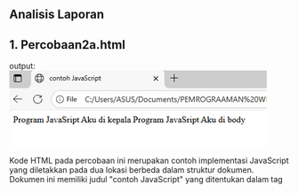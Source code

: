 ## Analisis Laporan

## 1. Percobaan2a.html
output:
<img src="images/Percobaan2a.png" alt="Output percobaan2a.html">

Kode HTML pada percobaan ini merupakan contoh implementasi JavaScript yang diletakkan pada dua lokasi berbeda dalam struktur dokumen. Dokumen ini memiliki judul "contoh JavaScript" yang ditentukan dalam tag <TITLE>. Pada bagian <HEAD>, terdapat script JavaScript pertama yang menggunakan metode document.write() untuk menampilkan teks "Program JavaSript Aku di kepala". Penempatan script di head menyebabkan kode ini dieksekusi selama proses loading halaman, sebelum konten body dirender, sehingga teks akan muncul di bagian paling atas halaman.

Selanjutnya, dalam tag <BODY>, terdapat script JavaScript kedua yang juga menggunakan document.write() untuk menampilkan teks "Program JavaSript Aku di body". Script yang diletakkan di body ini akan dieksekusi ketika browser melakukan parsing dan mencapai titik tersebut dalam dokumen, sehingga teks akan ditampilkan di dalam body halaman. Output akhir dari kode ini akan menampilkan dua baris teks berurutan: pertama teks dari head diikuti teks dari body.

## 2. Percoabaan2b.html
Kode HTML ini menunjukkan implementasi JavaScript yang diletakkan di dua lokasi berbeda sama halnya pada Percobaan2a.html dan hanya saja pada Pecobaan ini mencoba memuat file JavaScript eksternal yang ditentukan dalam tag  <SCRIPT LANGUAGE= "Javascript" SRC="Percobaan2b.js" > </SCRIPT>

## Percobaan2C.html
output:
<img src="images/2c.png" alt="Output percobaan2C.html">

Kode HTML ini merupakan contoh implementasi event handling dalam JavaScript yang fokus pada penggunaan event onclick. Dokumen ini memiliki judul "Belajar Javascript : Mengenal Event Pada Javascript" dan menampilkan dua heading yang menjelaskan tentang event pada JavaScript dan program web event one click. Pada bagian <body>, terdapat sebuah elemen button yang telah diberi event handler onclick secara inline yang memanggil fungsi tampilkan_nama() ketika tombol diklik oleh pengguna.

Setelah tombol, terdapat elemen div kosong dengan <id="hasil"> yang berfungsi sebagai tempat untuk menampilkan output dari fungsi JavaScript. Dalam tag script, didefinisikan fungsi tampilkan_nama() yang akan mengeksekusi perintah untuk mengubah innerHTML dari elemen dengan id "hasil" menjadi teks heading yang berisi nama "Andi Akram Nur Risal" ketika tombol diklik.
Dimana eventHandler adalah nama dari event tersebut.

## 3. Percobaan2d.html
output:
<img src="images/2d.png" alt="Output percobaan2d.html">

a. Struktur HTML
Dokumen menggunakan struktur HTML dasar
Tag <TITLE> berisi judul "contoh sederhana JavaScript"
b. Implementasi JavaScript
Menggunakan metode document.write() untuk menulis konten langsung ke dokumen
Terdapat dua perintah document.write():
Pertama: Menampilkan "Selamat Belajar Angkatan 2019" diikuti line break (<br>)
Kedua: Menampilkan "JavaScript Pemrograman WEB Teknik Komputer"

## 4. Percobaan3.html
output:
<img src="images/3.png" alt="Output percobaan3.html">
<img src="images/3b.png" alt="Output percobaan3b.html">

    1. Struktur HTML
Tag <TITLE> berisi judul "Masukan Data" yang sesuai dengan fungsi kode
Struktur tag lengkap dan benar: <HTML>, <HEAD>, <BODY>

    2. Implementasi JavaScript
Menggunakan prompt() untuk mengambil input dari pengguna
Menyimpan input dalam variabel nama
Menggunakan document.write() untuk menampilkan pesan sapaan
Menggunakan komentar HTML (<!-- -->) untuk menyembunyikan kode dari browser lama

    3. Alur Eksekusi
Browser memuat halaman dan menjalankan script
Muncul dialog prompt bertanya "Siapa nama Anda?"
Pengguna memasukkan nama
Script menampilkan "Hai, [nama]" pada halaman

## 5. Percobaan4contoh1.html
output:
<img src="images/4.1.png" alt="Output percobaan4Contoh1.html">

Kode HTML ini merupakan contoh penggunaan alert() box dalam JavaScript untuk menampilkan pesan dialog kepada pengguna. Kode ini demonstrasi sederhana bagaimana JavaScript dapat menampilkan pesan peringatan atau konfirmasi kepada pengguna saat halaman web dimuat.
    1. Struktur HTML
Dokumen menggunakan struktur HTML dasar yang valid
Tag <TITLE> berisi judul "Alert Box" yang sesuai dengan fungsi kode
Struktur tag lengkap dan benar: <HTML>, <HEAD>, <BODY>

    2. Implementasi JavaScript
Menggunakan window.alert() untuk menampilkan dialog box
Pesan yang ditampilkan: "Apakah anda akan meninggalkan laman ini?"
Menggunakan komentar HTML (<!-- -->) untuk menyembunyikan kode dari browser lama

    3. Alur Eksekusi
Browser memuat halaman dan menjalankan script
Muncul dialog alert dengan pesan "Apakah anda akan meninggalkan laman ini?"
Pengguna harus mengklik "OK" untuk melanjutkan  
Setelah alert ditutup, halaman akan ditampilkan (meski kosong)

## 6. Percobaan4contoh2.html
output:
<img src="images/4.2.png" alt="Output percobaan4Contoh2.html">
<img src="images/konfirmasi4.2.png" alt="Output percobaan2C.html">
<img src="images/konfirmasi false.png" alt="Output percobaan2C.html">

Kode HTML ini merupakan contoh penggunaan confirm() box dalam JavaScript untuk mengambil keputusan dari pengguna melalui dialog konfirmasi. Kode ini demonstrasi interaksi dasar dimana sistem meminta konfirmasi dan menampilkan hasil jawaban pengguna.
    1. Struktur HTML
Dokumen menggunakan struktur HTML dasar yang valid
Tag <TITLE> berisi judul "Konfirmasi" yang sesuai dengan fungsi kode
Struktur tag lengkap dan benar: <HTML>, <HEAD>, <BODY>

    2. Implementasi JavaScript
Menggunakan window.confirm() untuk menampilkan dialog konfirmasi
Menyimpan hasil konfirmasi dalam variabel jawaban
Menggunakan document.write() untuk menampilkan hasil
Pesan konfirmasi: "Apakah anda sudah yakin ?"

    3. Alur Eksekusi
Browser memuat halaman dan menjalankan script
Muncul dialog confirm dengan pesan "Apakah anda sudah yakin ?"
Pengguna memilih "OK" (true) atau "Cancel" (false)
Script menampilkan "Jawaban Anda: true" atau "Jawaban Anda: false"

## 7. Percobaan5a.html
output:
<img src="images/5a.png" alt="Output percobaan5a.html">

Kode JavaScript ini demonstrasi dasar deklarasi variabel, assignment nilai, dan operasi aritmatika. Kode menunjukkan cara kerja variabel dan operasi perkalian dalam JavaScript.

## 8. Percobaan5b.html
output:
<img src="images/5b.png" alt="Output percobaan5b.html">

    1. Variabel Scope
Variabel a adalah global
Parameter b dalam fungsi shadow variabel global b
Fungsi mengubah nilai variabel global a

    2. Alur Eksekusi
a = 12, b = 4 (global)
Memanggil Perkalian_Dengan2(b) dengan nilai 4
Dalam fungsi: a = 4 * 2 → a = 8
Return 8
Variabel global a sekarang bernilai 8

## 9. Percobaan5b2.html
output:
<img src="images/5b2.png" alt="Output percobaan5b2.html">

Kode JavaScript ini demonstrasi konsep variable scope dan shadowing dalam fungsi. Kode menunjukkan perbedaan antara variabel global dan lokal.

    1. Variable Shadowing
Parameter b dalam fungsi menutupi (shadow) variabel global b    
Variabel a dalam fungsi adalah variabel lokal baru, bukan variabel global a

    2. Scope Variabel
Variabel global: a = 12, b = 4
Variabel lokal dalam fungsi: a = 8 (hanya ada dalam scope fungsi)
Parameter fungsi: b (nilainya sama dengan global b = 4)

    3. Alur Eksekusi
Variabel global a = 12, b = 4
PerkalianDengan2(b) dipanggil dengan nilai 4
Dalam fungsi: var a = 4 * 2 → membuat variabel lokal a = 8
Return nilai lokal a = 8
Variabel global a tetap 12 (tidak terpengaruh).

## 10. Percobaan7.html
output:
<img src="images/7.png" alt="Output percobaan7.html">

Kode JavaScript ini demonstrasi penggunaan fungsi parseInt() dan parseFloat() untuk konversi string menjadi bilangan. Kode menunjukkan berbagai skenario konversi dan perilaku fungsi-fungsi tersebut terhadap input yang berbeda.

    1. Fungsi parseInt()
Mengkonversi string menjadi bilangan bulat (integer)
Berhenti membaca ketika menemukan karakter non-numerik
Mengabaikan bagian desimal

    2. Fungsi parseFloat()
Mengkonversi string menjadi bilangan pecahan (floating-point)
Berhenti membaca ketika menemukan karakter non-numerik (kecuali titik desimal pertama)
Menerima format desimal

## 11. Percobaan8.html
output:
<img src="images/8.png" alt="Output percobaan8.html">

Kode JavaScript ini demonstrasi operasi matematika dasar dalam JavaScript. Kode menunjukkan penggunaan operator aritmatika untuk melakukan perhitungan sederhana dan menampilkan hasilnya di halaman web.

    1. Operasi Aritmatika yang Ditunjukkan
javascript
2 + 3    // Penjumlahan
20 - 3   // Pengurangan (meskipun tertulis + di string)
20 * 3   // Perkalian
40 / 3   // Pembagian
    2. Format Output
Menggunakan document.write() untuk menampilkan hasil
Menggunakan concatenation string dengan operator +
Tag <BR> untuk line break

## 12. Percobaan9.html
output:
<img src="images/9a.png" alt="Output percobaan9.html">
<img src="images/9lulus.png" alt="Output percobaan9.html">
<img src="images/9b.png" alt="Output percobaan9.html">
<img src="images/9tdkLulus.png" alt="Output percobaan9.html">

    1. Fungsi prompt()
javascript
var nilai = prompt("Nilai (0-100): ", 0);
Menampilkan dialog input kepada user

Parameter pertama: pesan "Nilai (0-100): "
Parameter kedua: nilai default "0"
Mengembalikan string (bukan number)

    2. Operator Ternary
javascript
var hasil = (nilai >= 60) ? "Lulus" : "Tidak Lulus";
Kondisi: nilai >= 60
True: "Lulus"
False: "Tidak Lulus"

    3. Output Result
javascript
document.write("Hasil: " + hasil);

## 13. Tugas1.html
output:
<img src="images/tugas1.png" alt="OutputTugas1.html">

## 14. Tugas2.html
Output:
<img src="images/array.png" alt="OutputTugas2.html">

## 15. Tugas3.html
Output:
<img src="images/kalkulator.png" alt="OutputTugas3.html">
<img src="images/hasil.png" alt="OutputTugas3.html">

## 16. Tugas4.html
Output:
<img src="images/rumus.png" alt="OutputTugas3.html">
